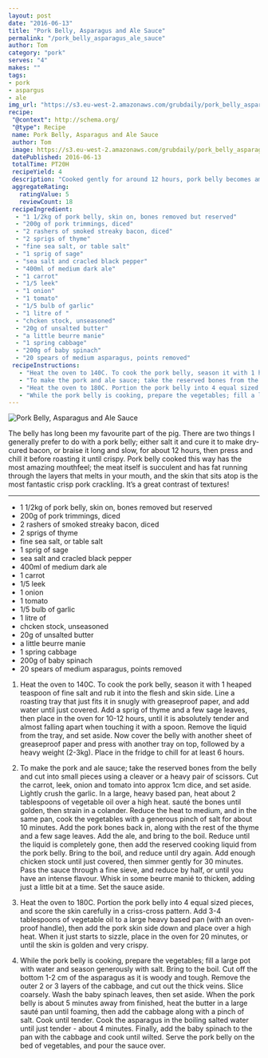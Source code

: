 ```yaml
---
layout: post
date: "2016-06-13"
title: "Pork Belly, Asparagus and Ale Sauce"
permalink: "/pork_belly_asparagus_ale_sauce"
author: Tom
category: "pork"
serves: "4"
makes: ""
tags:
- pork
- aspargus
- ale
img_url: "https://s3.eu-west-2.amazonaws.com/grubdaily/pork_belly_asparagus_and_ale_sauce.jpg"
recipe:
 "@context": http://schema.org/
 "@type": Recipe
 name: Pork Belly, Asparagus and Ale Sauce
 author: Tom
 image: https://s3.eu-west-2.amazonaws.com/grubdaily/pork_belly_asparagus_and_ale_sauce.jpg
 datePublished: 2016-06-13
 totalTime: PT20H
 recipeYield: 4
 description: "Cooked gently for around 12 hours, pork belly becomes amazingly soft and tender."
 aggregateRating:
   ratingValue: 5
   reviewCount: 18
 recipeIngredient:
  - "1 1/2kg of pork belly, skin on, bones removed but reserved"
  - "200g of pork trimmings, diced"
  - "2 rashers of smoked streaky bacon, diced"
  - "2 sprigs of thyme"
  - "fine sea salt, or table salt"
  - "1 sprig of sage"
  - "sea salt and cracled black pepper"
  - "400ml of medium dark ale"
  - "1 carrot"
  - "1/5 leek"
  - "1 onion"
  - "1 tomato"
  - "1/5 bulb of garlic"
  - "1 litre of "
  - "chcken stock, unseasoned"
  - "20g of unsalted butter"
  - "a little beurre manie"
  - "1 spring cabbage"
  - "200g of baby spinach"
  - "20 spears of medium asparagus, points removed"
 recipeInstructions:
   - "Heat the oven to 140C. To cook the pork belly, season it with 1 heaped teaspoon of fine salt and rub it into the flesh and skin side. Line a roasting tray that just fits it in snugly with greaseproof paper, and add water until just covered. Add a sprig of thyme and a few sage leaves, then place in the oven for 10-12 hours, until it is absolutely tender and almost falling apart when touching it with a spoon. Remove the liquid from the tray, and set aside. Now cover the belly with another sheet of greaseproof paper and press with another tray on top, followed by a heavy weight (2-3kg). Place in the fridge to chill for at least 6 hours."
   - "To make the pork and ale sauce; take the reserved bones from the belly and cut into small pieces using a cleaver or a heavy pair of scissors. Cut the carrot, leek, onion and tomato into approx 1cm dice, and set aside. Lightly crush the garlic. In a large, heavy based pan, heat about 2 tablespoons of vegetable oil over a high heat. sauté the bones until golden, then strain in a colander. Reduce the heat to medium, and in the same pan, cook the vegetables with a generous pinch of salt for about 10 minutes. Add the pork bones back in, along with the rest of the thyme and a few sage leaves. Add the ale, and bring to the boil. Reduce until the liquid is completely gone, then add the reserved cooking liquid from the pork belly. Bring to the boil, and reduce until dry again. Add enough chicken stock until just covered, then simmer gently for 30 minutes. Pass the sauce through a fine sieve, and reduce by half, or until you have an intense flavour. Whisk in some beurre manié to thicken, adding just a little bit at a time. Set the sauce aside."
   - "Heat the oven to 180C. Portion the pork belly into 4 equal sized pieces, and score the skin carefully in a criss-cross pattern. Add 3-4 tablespoons of vegetable oil to a large heavy based pan (with an oven-proof handle), then add the pork skin side down and place over a high heat. When it just starts to sizzle, place in the oven for 20 minutes, or until the skin is golden and very crispy."
   - "While the pork belly is cooking, prepare the vegetables; fill a large pot with water and season generously with salt. Bring to the boil. Cut off the bottom 1-2 cm of the asparagus as it is woody and tough. Remove the outer 2 or 3 layers of the cabbage, and cut out the thick veins. Slice coarsely. Wash the baby spinach leaves, then set aside. When the pork belly is about 5 minutes away from finished, heat the butter in a large sauté pan until foaming, then add the cabbage along with a pinch of salt. Cook until tender. Cook the asparagus in the boiling salted water until just tender - about 4 minutes. Finally, add the baby spinach to the pan with the cabbage and cook until wilted. Serve the pork belly on the bed of vegetables, and pour the sauce over."
---
```

<img src="https://s3.eu-west-2.amazonaws.com/grubdaily/pork_belly_asparagus_and_ale_sauce.jpg" alt="Pork Belly, Asparagus and Ale Sauce" />

The belly has long been my favourite part of the pig. There are two things I generally prefer to do with a pork belly; either salt it and cure it to make dry-cured bacon, or braise it long and slow, for about 12 hours, then press and chill it before roasting it until crispy. Pork belly cooked this way has the most amazing mouthfeel; the meat itself is succulent and has fat running through the layers that melts in your mouth, and the skin that sits atop is the most fantastic crisp pork crackling. It’s a great contrast of textures!

---
* 1 1/2kg of pork belly, skin on, bones removed but reserved
* 200g of pork trimmings, diced
* 2 rashers of smoked streaky bacon, diced
* 2 sprigs of thyme
* fine sea salt, or table salt
* 1 sprig of sage
* sea salt and cracled black pepper
* 400ml of medium dark ale
* 1 carrot
* 1/5 leek
* 1 onion
* 1 tomato
* 1/5 bulb of garlic
* 1 litre of
* chcken stock, unseasoned
* 20g of unsalted butter
* a little beurre manie
* 1 spring cabbage
* 200g of baby spinach
* 20 spears of medium asparagus, points removed

1. Heat the oven to 140C. To cook the pork belly, season it with 1 heaped teaspoon of fine salt and rub it into the flesh and skin side. Line a roasting tray that just fits it in snugly with greaseproof paper, and add water until just covered. Add a sprig of thyme and a few sage leaves, then place in the oven for 10-12 hours, until it is absolutely tender and almost falling apart when touching it with a spoon. Remove the liquid from the tray, and set aside. Now cover the belly with another sheet of greaseproof paper and press with another tray on top, followed by a heavy weight (2-3kg). Place in the fridge to chill for at least 6 hours.

2. To make the pork and ale sauce; take the reserved bones from the belly and cut into small pieces using a cleaver or a heavy pair of scissors. Cut the carrot, leek, onion and tomato into approx 1cm dice, and set aside. Lightly crush the garlic. In a large, heavy based pan, heat about 2 tablespoons of vegetable oil over a high heat. sauté the bones until golden, then strain in a colander. Reduce the heat to medium, and in the same pan, cook the vegetables with a generous pinch of salt for about 10 minutes. Add the pork bones back in, along with the rest of the thyme and a few sage leaves. Add the ale, and bring to the boil. Reduce until the liquid is completely gone, then add the reserved cooking liquid from the pork belly. Bring to the boil, and reduce until dry again. Add enough chicken stock until just covered, then simmer gently for 30 minutes. Pass the sauce through a fine sieve, and reduce by half, or until you have an intense flavour. Whisk in some beurre manié to thicken, adding just a little bit at a time. Set the sauce aside.

3. Heat the oven to 180C. Portion the pork belly into 4 equal sized pieces, and score the skin carefully in a criss-cross pattern. Add 3-4 tablespoons of vegetable oil to a large heavy based pan (with an oven-proof handle), then add the pork skin side down and place over a high heat. When it just starts to sizzle, place in the oven for 20 minutes, or until the skin is golden and very crispy.

4. While the pork belly is cooking, prepare the vegetables; fill a large pot with water and season generously with salt. Bring to the boil. Cut off the bottom 1-2 cm of the asparagus as it is woody and tough. Remove the outer 2 or 3 layers of the cabbage, and cut out the thick veins. Slice coarsely. Wash the baby spinach leaves, then set aside. When the pork belly is about 5 minutes away from finished, heat the butter in a large sauté pan until foaming, then add the cabbage along with a pinch of salt. Cook until tender. Cook the asparagus in the boiling salted water until just tender - about 4 minutes. Finally, add the baby spinach to the pan with the cabbage and cook until wilted. Serve the pork belly on the bed of vegetables, and pour the sauce over.
